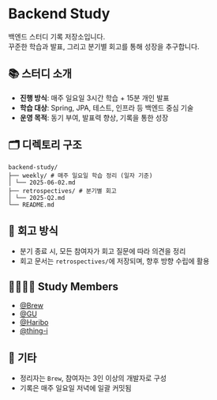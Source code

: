 # Backend Study
백엔드 스터디 기록 저장소입니다.  
꾸준한 학습과 발표, 그리고 분기별 회고를 통해 성장을 추구합니다.


## 📚 스터디 소개
- **진행 방식**: 매주 일요일 3시간 학습 + 15분 개인 발표
- **학습 대상**: Spring, JPA, 테스트, 인프라 등 백엔드 중심 기술
- **운영 목적**: 동기 부여, 발표력 향상, 기록을 통한 성장


## 🗂️ 디렉토리 구조
```
backend-study/
├── weekly/ # 매주 일요일 학습 정리 (일자 기준)
│ └── 2025-06-02.md
├── retrospectives/ # 분기별 회고
│ └── 2025-Q2.md
└── README.md
```

## 🔁 회고 방식
- 분기 종료 시, 모든 참여자가 회고 질문에 따라 의견을 정리
- 회고 문서는 `retrospectives/`에 저장되며, 향후 방향 수립에 활용

## 🙋‍♀️🙋‍♂️ Study Members
- [@Brew](https://github.com/brewjeon)
- [@GU](https://github.com/LogInDev)
- [@Haribo](https://github.com/kiki-wit)
- [@thing-i](-)

## 📌 기타
- 정리자는 `Brew`, 참여자는 3인 이상의 개발자로 구성
- 기록은 매주 일요일 저녁에 일괄 커밋됨

